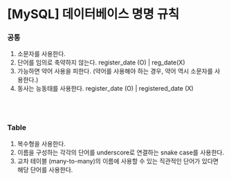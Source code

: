 # [MySQL] 데이터베이스 명명 규칙

### 공통

1. 소문자를 사용한다.
2. 단어를 임의로 축약하지 않는다.
    register_date (O) | reg_date(X)
3. 가능하면 약어 사용을 피한다.
    (약어를 사용해야 하는 경우, 약어 역시 소문자를 사용한다.)
4. 동사는 능동태를 사용한다.
    register_date (O) | registered_date (X)

<br><br>

### Table

1. 복수형을 사용한다.
2. 이름을 구성하는 각각의 단어를 underscore로 연결하는 snake case를 사용한다.
3. 교차 테이블 (many-to-many)의 이름에 사용할 수 있는 직관적인 단어가 있다면 해당 단어를 사용한다.
